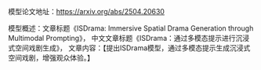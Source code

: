 模型论文地址：https://arxiv.org/abs/2504.20630

模型概述：文章标题《ISDrama: Immersive Spatial Drama Generation through Multimodal Prompting》，
中文文章标题《ISDrama：通过多模态提示进行沉浸式空间戏剧生成》，
文章内容：【提出ISDrama模型，通过多模态提示生成沉浸式空间戏剧，增强观众体验。】

